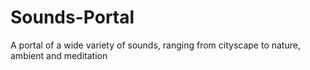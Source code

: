# Sounds-Portal
A portal of a wide variety of sounds, ranging from cityscape to nature, ambient and meditation
